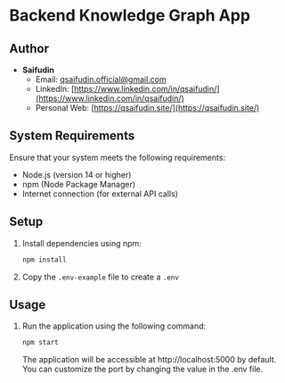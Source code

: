 # Backend Knowledge Graph App

## Author

- **Saifudin**
  - Email: qsaifudin.official@gmail.com
  - LinkedIn: [https://www.linkedin.com/in/qsaifudin/](https://www.linkedin.com/in/qsaifudin/)
  - Personal Web: [https://qsaifudin.site/](https://qsaifudin.site/)



## System Requirements
Ensure that your system meets the following requirements:

- Node.js (version 14 or higher)
- npm (Node Package Manager)
- Internet connection (for external API calls)

## Setup

1. Install dependencies using npm:
   ```bash
   npm install
   ```
2. Copy the `.env-example` file to create a `.env` 


## Usage

1. Run the application using the following command:
   ```bash
   npm start
   ```
   The application will be accessible at http://localhost:5000 by default. You can customize the port by changing the value in the .env file.